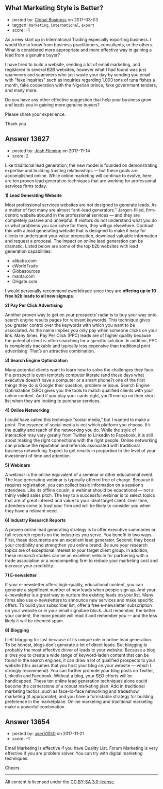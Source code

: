 ## What Marketing Style is Better?

- posted by: [Global Business](https://stackexchange.com/users/10379400/global-business) on 2017-03-03
- tagged: `marketing`, `international`, `export`
- score: -1

As a new start up in International Trading especially exporting business. I would like to know from business practitioners, consultants, or the others.
What is considered more appropriate and more effective way in gaining a lead from a genuine buyer?

I have tried to build a website, sending a lot of email marketing, and registered in several B2B websites, however what I had found was just spammers and scammers who just waste your day by sending you email with "fake inquiries" such as inquiries regarding 1,000 tons of tuna fishes a month, fake cooperation with the Nigerian prince, fake government tenders, and many more.

Do you have any other effective suggestion that help your business grow and leads you in gaining more genuine buyers?

Please share your experience.

Thank you


## Answer 13627

- posted by: [Josh Fleming](https://stackexchange.com/users/11769315/josh-fleming) on 2017-11-14
- score: 2

Like traditional lead generation, the new model is founded on demonstrating expertise and building trusting relationships — but these goals are accomplished online. While online marketing will continue to evolve, here are ten proven lead generation techniques that are working for professional services firms today.

**1) Lead Generating Website**

Most professional services websites are not designed to generate leads. As a matter of fact many are almost “anti-lead generators.” Jargon-filled, firm-centric website abound in the professional services — and they are completely passive and unhelpful. If visitors do not understand what you do or what problems you can solve for them, they will go elsewhere. Contrast this with a lead generating website that is designed to make it easy for clients to understand your value proposition, download valuable information and request a proposal. The impact on online lead generation can be dramatic. Listed below are some of the top b2b websites with lead generation capabilities:

 - alibaba.com
 - eWorldTrade
 - Globasources
 - manta.com
 - DHgate.com

I would personally recommend eworldtrade since they are **offering up to 10 free b2b leads to all new signups**.

**2) Pay Per Click Advertising**

Another proven way to get on your prospects’ radar is to buy your way onto search engine results pages for relevant keywords. This technique gives you greater control over the keywords with which you want to be associated. As the name implies you only pay when someone clicks on your link. Many times, Pay Per Click (PPC) leads are of higher quality because the potential client is often searching for a specific solution. In addition, PPC is completely trackable and typically less expensive than traditional print advertising. That’s an attractive combination.

**3) Search Engine Optimization**

Many potential clients want to learn how to solve the challenges they face. If a prospect is even remotely computer literate (and these days what executive doesn’t have a computer or a smart phone?) one of the first things they do is Google their question, problem or issue. Search Engine Optimization (SEO) gives you the tools to match qualified clients with your online content. And if you play your cards right, you’ll end up on their short list when they are looking to purchase services.
 
**4) Online Networking**

I could have called this technique “social media,” but I wanted to make a point. The essence of social media is not which platform you choose. It’s the quality and reach of the networking you do. While the style of interaction may vary greatly from Twitter to LinkedIn to Facebook, it is still about making the right connections with the right people. Online networking can produce the reputation and referrals associated with traditional business networking. Expect to get results in proportion to the level of your investment of time and attention.

**5) Webinars**

A webinar is the online equivalent of a seminar or other educational event. The lead generating webinar is typically offered free of charge. Because it requires registration, you can collect basic information on a session’s attendees. Like its offline cousin, a webinar should be educational — not a thinly veiled sales pitch. The key to a successful webinar is to select topics that are of great interest and value to your ideal target client. Over time, attendees come to trust your firm and will be likely to consider you when they have a relevant need.

**6) Industry Research Reports**

A proven online lead generating strategy is to offer executive summaries or full research reports on the industries you serve. You benefit in two ways. First, these documents are an excellent lead generator. Second, they boost your credibility and strengthen you online brand. Be sure your research topics are of exceptional interest to your target client group. In addition, these research studies can be an excellent vehicle for partnering with a trade association or a noncompeting firm to reduce your marketing cost and increase your credibility.

**7) E-newsletter**

If your e-newsletter offers high-quality, educational content, you can generate a significant number of new leads when people sign up. And your e-newsletter is a great way to nurture the existing leads on your list. Many firms also use e-newsletters to announce new services and make specific offers. To build your subscriber list, offer a free e-newsletter subscription on your website or in your email signature block. Just remember, the better your content, the more people will read it and remember you — and the less likely it will be deemed spam.

**8) Blogging**

I left blogging for last because of its unique role in online lead generation. To be honest, blogs don’t generate a lot of direct leads. But blogging is probably the most effective driver of leads to your website. Because a blog allows you to create a wide range of keyword-laden content that can be found in the search engines, it can draw a lot of qualified prospects to your website (this assumes that you host your blog on your website — which I strongly recommend). You can further promote your blog posts on Twitter, LinkedIn and Facebook. Without a blog, your SEO efforts will be handicapped.
These ten online lead generation techniques alone could become the cornerstone of a robust marketing plan. Add in traditional marketing tactics, such as face-to-face networking and tradeshow marketing (if appropriate), and you have a formidable strategy for building preference in the marketplace. Online marketing and traditional marketing make a powerful combination.



## Answer 13654

- posted by: [user51050](https://stackexchange.com/users/12245047/user51050) on 2017-11-21
- score: -1

Email Marketing is effective if you have Quality List.
Forum Marketing is very effective if you are problem solver.
You can try with digital marketing techniques.

Cheers 



---

All content is licensed under the [CC BY-SA 3.0 license](https://creativecommons.org/licenses/by-sa/3.0/).
